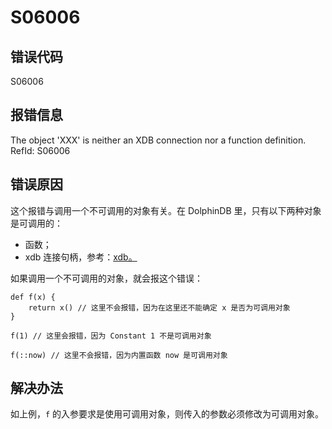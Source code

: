 # S06006

## 错误代码

S06006

## 报错信息

The object 'XXX' is neither an XDB connection nor a function definition. RefId:
S06006

## 错误原因

这个报错与调用一个不可调用的对象有关。在 DolphinDB 里，只有以下两种对象是可调用的：

* 函数；
* xdb 连接句柄，参考：[xdb。](../funcs/x/xdb.md)

如果调用一个不可调用的对象，就会报这个错误：

```
def f(x) {
    return x() // 这里不会报错，因为在这里还不能确定 x 是否为可调用对象
}

f(1) // 这里会报错，因为 Constant 1 不是可调用对象

f(::now) // 这里不会报错，因为内置函数 now 是可调用对象
```

## 解决办法

如上例，`f` 的入参要求是使用可调用对象，则传入的参数必须修改为可调用对象。

